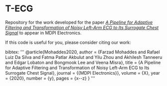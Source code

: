 # T-ECG
Repository for the work developed for the paper [*A Pipeline for Adaptive Filtering and Transformation of Noisy Left-Arm
ECG to Its Surrogate Chest Signal*](www.mdpi.com) to appear in MDPI Electronics.

If this code is useful for you, please consider citing our work:

bibtex:
'''
@article{Mohaddes2020,
author = {Farzad Mohaddes and Rafael Luiz Da Silva and Fatma Patlar Akbulut and Yilu
Zhou and Akhilesh Tanneeru and Edgar Lobaton and Bongmook Lee and Veena Misra},
title = {A Pipeline for Adaptive Filtering and Transformation of Noisy Left-Arm
ECG to Its Surrogate Chest Signal},
journal = {{MDPI Electronics}},
volume = {X},
year = {2020},
number = {y},
pages = {x--z}
}
'''
